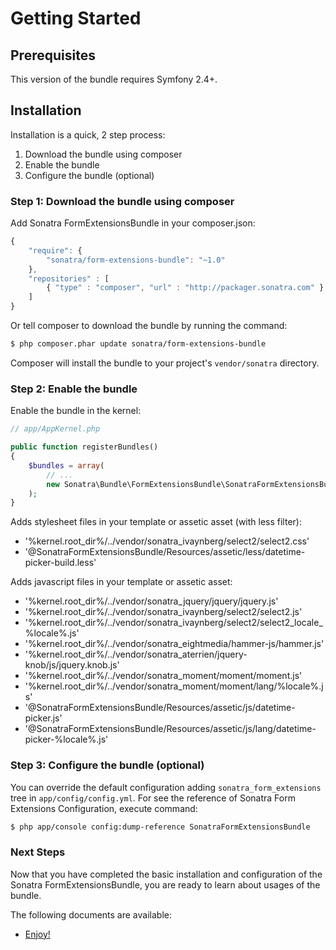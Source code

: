 Getting Started
===============

## Prerequisites

This version of the bundle requires Symfony 2.4+.

## Installation

Installation is a quick, 2 step process:

1. Download the bundle using composer
2. Enable the bundle
3. Configure the bundle (optional)

### Step 1: Download the bundle using composer

Add Sonatra FormExtensionsBundle in your composer.json:

```js
{
    "require": {
        "sonatra/form-extensions-bundle": "~1.0"
    },
    "repositories" : [
        { "type" : "composer", "url" : "http://packager.sonatra.com" }
    ]
}
```

Or tell composer to download the bundle by running the command:

```bash
$ php composer.phar update sonatra/form-extensions-bundle
```

Composer will install the bundle to your project's `vendor/sonatra` directory. 

### Step 2: Enable the bundle

Enable the bundle in the kernel:

```php
// app/AppKernel.php

public function registerBundles()
{
    $bundles = array(
        // ...
        new Sonatra\Bundle\FormExtensionsBundle\SonatraFormExtensionsBundle(),
    );
}
```

Adds stylesheet files in your template or assetic asset (with less filter):

- '%kernel.root_dir%/../vendor/sonatra_ivaynberg/select2/select2.css'
- '@SonatraFormExtensionsBundle/Resources/assetic/less/datetime-picker-build.less'

Adds javascript files in your template or assetic asset:

- '%kernel.root_dir%/../vendor/sonatra_jquery/jquery/jquery.js'
- '%kernel.root_dir%/../vendor/sonatra_ivaynberg/select2/select2.js'
- '%kernel.root_dir%/../vendor/sonatra_ivaynberg/select2/select2_locale_%locale%.js'
- '%kernel.root_dir%/../vendor/sonatra_eightmedia/hammer-js/hammer.js'
- '%kernel.root_dir%/../vendor/sonatra_aterrien/jquery-knob/js/jquery.knob.js'
- '%kernel.root_dir%/../vendor/sonatra_moment/moment/moment.js'
- '%kernel.root_dir%/../vendor/sonatra_moment/moment/lang/%locale%.js'
- '@SonatraFormExtensionsBundle/Resources/assetic/js/datetime-picker.js'
- '@SonatraFormExtensionsBundle/Resources/assetic/js/lang/datetime-picker-%locale%.js'

### Step 3: Configure the bundle (optional)

You can override the default configuration adding `sonatra_form_extensions` tree in `app/config/config.yml`.
For see the reference of Sonatra Form Extensions Configuration, execute command:

```bash
$ php app/console config:dump-reference SonatraFormExtensionsBundle 
```

### Next Steps

Now that you have completed the basic installation and configuration of the
Sonatra FormExtensionsBundle, you are ready to learn about usages of the bundle.

The following documents are available:

- [Enjoy!](usage.md)
